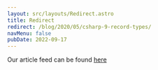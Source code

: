 ```yaml
---
layout: src/layouts/Redirect.astro
title: Redirect
redirect: /blog/2020/05/csharp-9-record-types/
navMenu: false
pubDate: 2022-09-17
---
```

<div>
Our article feed can be found <a href="/blog/2020/05/csharp-9-record-types/">here</a>
</div>
